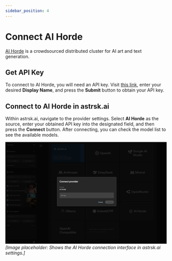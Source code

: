 ```yaml
---
sidebar_position: 4
---
```


# Connect AI Horde

[AI Horde](https://stablehorde.net/) is a crowdsourced distributed cluster for AI art and text generation.

## Get API Key

To connect to AI Horde, you will need an API key. Visit [this link](https://stablehorde.net/register), enter your desired **Display Name**, and press the **Submit** button to obtain your API key.

## Connect to AI Horde in astrsk.ai

Within astrsk.ai, navigate to the provider settings. Select **AI Horde** as the source, enter your obtained API key into the designated field, and then press the **Connect** button. After connecting, you can check the model list to see the available models.

![Connect AI Horde](./images/connect-aihorde.png)
*[Image placeholder: Shows the AI Horde connection interface in astrsk.ai settings.]*
